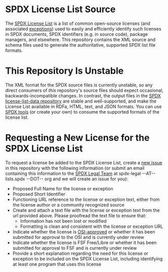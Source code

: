 # SPDX License List Source
The [SPDX License List](https://spdx.org/licenses/) is a list of common open-source licenses (and associated [exceptions](https://spdx.org/licenses/exceptions-index.html)) used to easily and efficiently identify such licenses in SPDX documents, SPDX identifiers (e.g. in source code), package managers, and elsewhere.
This repository contains the XML source and schema files used to generate the authoritative, supported SPDX list file formats. 

# This Repository Is Unstable
The XML format for the SPDX source files is currently unstable, so any direct consumers of _this_ repository's source files should expect occasional, backwards-incompatible changes. In contrast, the output files in the [SPDX license-list-data repository](https://github.com/spdx/license-list-data) are stable and well-supported, and make the License List available in RDFa, HTML, text, and JSON formats. You can use [SPDX tools](https://github.com/spdx/tools) (or create your own) to consume the supported formats of the license list.

# Requesting a New License for the SPDX License List
To request a license be added to the SPDX License List, create a [new issue](https://github.com/spdx/license-list-XML/issues/new) in this repository with the following information (or submit an email containing this information to the [SPDX Legal Team](https://spdx.org/legal-team) at spdx-legal --AT-- lists.spdx --DOT-- org and we will create an issue for you):
* Proposed Full Name for the license or exception
* Proposed Short Identifier
* Functioning URL reference to the license or exception text, either from the license author or a community recognized source
* Create and attach a text file with the license or exception text from the url provided above. Please proofread the text file to ensure that:
  * Information has not been lost or modified
  * Formatting is clean and consistent with the license or exception URL
* Indicate whether the license is [OSI-approved](https://opensource.org/licenses/alphabetical) or whether it has been submitted for approval to the OSI and is currently under review
* Indicate whether the license is FSF Free/Libre or whether it has been submitted for approval to FSF and is currently under review
* Provide a short explanation regarding the need for this license or exception to be included on the SPDX License List, including identifying at least one program that uses this license
